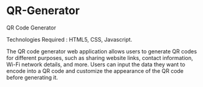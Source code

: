 # QR-Generator
QR Code Generator

Technologies Required : HTML5, CSS, Javascript.

The QR code generator web application allows users to generate QR 
codes for different purposes, such as sharing website links, contact 
information, Wi-Fi network details, and more. Users can input the data they 
want to encode into a QR code and customize the appearance of the QR 
code before generating it.

